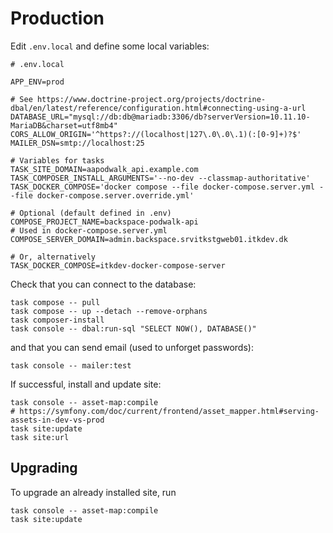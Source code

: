 # Production

Edit `.env.local` and define some local variables:

``` shell
# .env.local

APP_ENV=prod

# See https://www.doctrine-project.org/projects/doctrine-dbal/en/latest/reference/configuration.html#connecting-using-a-url
DATABASE_URL="mysql://db:db@mariadb:3306/db?serverVersion=10.11.10-MariaDB&charset=utf8mb4"
CORS_ALLOW_ORIGIN='^https?://(localhost|127\.0\.0\.1)(:[0-9]+)?$'
MAILER_DSN=smtp://localhost:25

# Variables for tasks
TASK_SITE_DOMAIN=aapodwalk_api.example.com
TASK_COMPOSER_INSTALL_ARGUMENTS='--no-dev --classmap-authoritative'
TASK_DOCKER_COMPOSE='docker compose --file docker-compose.server.yml --file docker-compose.server.override.yml'

# Optional (default defined in .env)
COMPOSE_PROJECT_NAME=backspace-podwalk-api
# Used in docker-compose.server.yml
COMPOSE_SERVER_DOMAIN=admin.backspace.srvitkstgweb01.itkdev.dk

# Or, alternatively
TASK_DOCKER_COMPOSE=itkdev-docker-compose-server
```

Check that you can connect to the database:

``` shell
task compose -- pull
task compose -- up --detach --remove-orphans
task composer-install
task console -- dbal:run-sql "SELECT NOW(), DATABASE()"
```

and that you can send email (used to unforget passwords):

``` shell
task console -- mailer:test
```

If successful, install and update site:

``` shell
task console -- asset-map:compile
# https://symfony.com/doc/current/frontend/asset_mapper.html#serving-assets-in-dev-vs-prod
task site:update
task site:url
```

## Upgrading

To upgrade an already installed site, run

``` shell
task console -- asset-map:compile
task site:update
```
